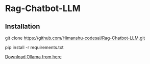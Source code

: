 # Rag-Chatbot-LLM

## Installation

git clone https://github.com/Himanshu-codesai/Rag-Chatbot-LLM.git

pip install -r requirements.txt

[Download Ollama from here](https://ollama.com/download)

